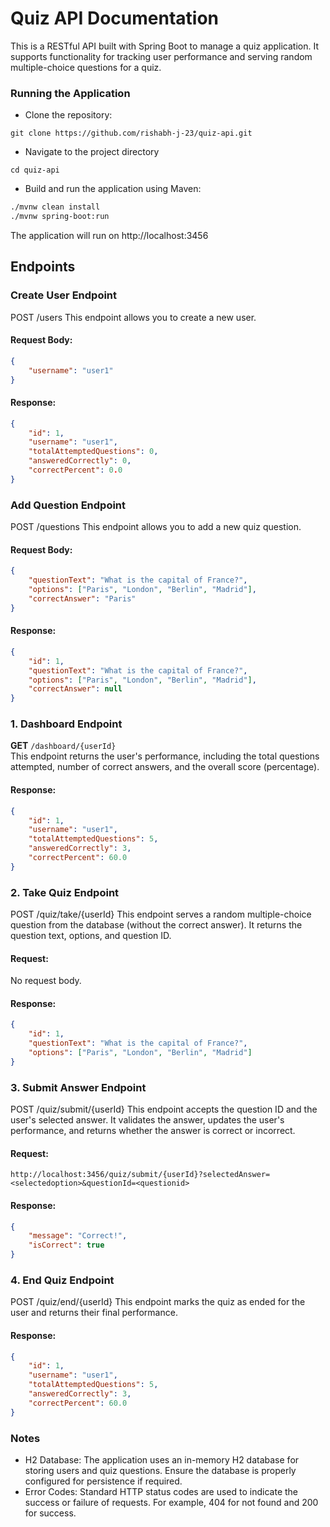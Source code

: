 # Quiz API Documentation

This is a RESTful API built with Spring Boot to manage a quiz application. It supports functionality for tracking user performance and serving random multiple-choice questions for a quiz.

### Running the Application
- Clone the repository:
```
git clone https://github.com/rishabh-j-23/quiz-api.git
```
- Navigate to the project directory
```
cd quiz-api
```
- Build and run the application using Maven:

```bash
./mvnw clean install
./mvnw spring-boot:run
```
The application will run on http://localhost:3456

## Endpoints

### Create User Endpoint
POST /users
This endpoint allows you to create a new user.

#### Request Body:
```json
{
    "username": "user1"
}
```
#### Response:
```json
{
    "id": 1,
    "username": "user1",
    "totalAttemptedQuestions": 0,
    "answeredCorrectly": 0,
    "correctPercent": 0.0
}
```
### Add Question Endpoint
POST /questions
This endpoint allows you to add a new quiz question.

#### Request Body:
```json
{
    "questionText": "What is the capital of France?",
    "options": ["Paris", "London", "Berlin", "Madrid"],
    "correctAnswer": "Paris"
}
```
#### Response:
```json
{
    "id": 1,
    "questionText": "What is the capital of France?",
    "options": ["Paris", "London", "Berlin", "Madrid"],
    "correctAnswer": null
}
```
### 1. Dashboard Endpoint
**GET** `/dashboard/{userId}`  
This endpoint returns the user's performance, including the total questions attempted, number of correct answers, and the overall score (percentage).

#### Response:
```json
{
    "id": 1,
    "username": "user1",
    "totalAttemptedQuestions": 5,
    "answeredCorrectly": 3,
    "correctPercent": 60.0
}
```
### 2. Take Quiz Endpoint
POST /quiz/take/{userId}
This endpoint serves a random multiple-choice question from the database (without the correct answer). It returns the question text, options, and question ID.

#### Request:
No request body.

#### Response:
```json
{
    "id": 1,
    "questionText": "What is the capital of France?",
    "options": ["Paris", "London", "Berlin", "Madrid"]
}
```
### 3. Submit Answer Endpoint
POST /quiz/submit/{userId}
This endpoint accepts the question ID and the user's selected answer. It validates the answer, updates the user's performance, and returns whether the answer is correct or incorrect.

#### Request:
```URL
http://localhost:3456/quiz/submit/{userId}?selectedAnswer=<selectedoption>&questionId=<questionid>
```
#### Response:
```json
{
    "message": "Correct!",
    "isCorrect": true
}
```
### 4. End Quiz Endpoint
POST /quiz/end/{userId}
This endpoint marks the quiz as ended for the user and returns their final performance.

#### Response:
```json
{
    "id": 1,
    "username": "user1",
    "totalAttemptedQuestions": 5,
    "answeredCorrectly": 3,
    "correctPercent": 60.0
}
```

### Notes
- H2 Database: The application uses an in-memory H2 database for storing users and quiz questions. Ensure the database is properly configured for persistence if required.
- Error Codes: Standard HTTP status codes are used to indicate the success or failure of requests. For example, 404 for not found and 200 for success.
